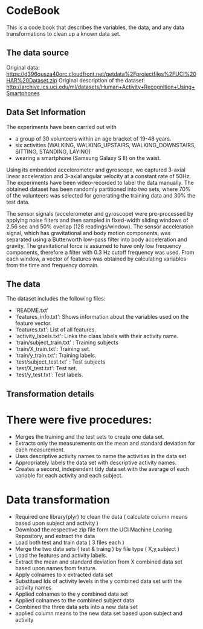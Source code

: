 # CodeBook
This is a code book that describes the variables, the data, and any data transformations to clean up a known data set.

## The data source

Original data: https://d396qusza40orc.cloudfront.net/getdata%2Fprojectfiles%2FUCI%20HAR%20Dataset.zip
Original description of the dataset: http://archive.ics.uci.edu/ml/datasets/Human+Activity+Recognition+Using+Smartphones

## Data Set Information

The experiments have been carried out with 
* a group of 30 volunteers within an age bracket of 19-48 years. 
* six activities (WALKING, WALKING_UPSTAIRS, WALKING_DOWNSTAIRS, SITTING, STANDING, LAYING) 
* wearing a smartphone (Samsung Galaxy S II) on the waist. 

Using its embedded accelerometer and gyroscope, we captured 3-axial linear acceleration and 3-axial angular velocity at a constant rate of 50Hz. The experiments have been video-recorded to label the data manually. The obtained dataset has been randomly partitioned into two sets, where 70% of the volunteers was selected for generating the training data and 30% the test data.

The sensor signals (accelerometer and gyroscope) were pre-processed by applying noise filters and then sampled in fixed-width sliding windows of 2.56 sec and 50% overlap (128 readings/window). The sensor acceleration signal, which has gravitational and body motion components, was separated using a Butterworth low-pass filter into body acceleration and gravity. The gravitational force is assumed to have only low frequency components, therefore a filter with 0.3 Hz cutoff frequency was used. From each window, a vector of features was obtained by calculating variables from the time and frequency domain.

## The data

The dataset includes the following files:
* 'README.txt'
* 'features_info.txt': Shows information about the variables used on the feature vector.
* 'features.txt': List of all features.
* 'activity_labels.txt': Links the class labels with their activity name.
* 'train/subject_train.txt' : Training subjects
* 'train/X_train.txt': Training set.
* 'train/y_train.txt': Training labels.
* 'test/subject_test.txt' : Test subjects
* 'test/X_test.txt': Test set.
* 'test/y_test.txt': Test labels.

## Transformation details

# There were five procedures:
* Merges the training and the test sets to create one data set.
* Extracts only the measurements on the mean and standard deviation for each measurement.
* Uses descriptive activity names to name the activities in the data set
* Appropriately labels the data set with descriptive activity names.
* Creates a second, independent tidy data set with the average of each variable for each activity and each subject.

# Data transformation
* Required one library(plyr) to clean the data ( calculate column means based upon subject and activity )
* Download the respective zip file form the UCI Machine Learing Repository, and extract the data
* Load both test and train data ( 3 files each )
* Merge the two data sets ( test & traing ) by file type ( X,y,subject ) 
* Load the features and activity labels.
* Extract the mean and standard deviation from X combined data set based upon names from feature.
* Apply colnames to x extracted data set
* Substitued Ids of activity levels in the y combined data set with the activity names
* Applied colnames to the y combined data set
* Applied colnames to the combined subject data
* Combined the three data sets into a new data set
* applied column means to the new data set based upon subject and activity

